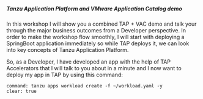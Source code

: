
##### Tanzu Application Platform and VMware Application Catalog demo

In this workshop I will show you a combined TAP + VAC demo and talk your through the major business outcomes from a Developer perspective.
In order to make the workshop flow smoothly, I will start with deploying a SpringBoot application immediately so while TAP deploys it, we can look into key concepts of Tanzu Application Platform. 

So, as a Developer, I have developed an app with the help of TAP Accelerators that I will talk to you about in a minute and I now want to deploy my app in TAP by using this command:

```terminal:execute
command: tanzu apps workload create -f ~/workload.yaml -y
clear: true
```
